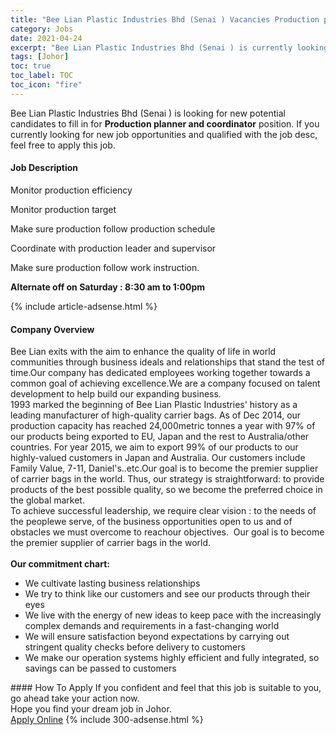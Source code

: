 ```yaml
---
title: "Bee Lian Plastic Industries Bhd (Senai ) Vacancies Production planner and coordinator" 
category: Jobs 
date: 2021-04-24 
excerpt: "Bee Lian Plastic Industries Bhd (Senai ) is currently looking for suitable person to fill in the Production planner and coordinator which based in Johor" 
tags: [Johor] 
toc: true 
toc_label: TOC 
toc_icon: "fire" 
--- 
```


<p>Bee Lian Plastic Industries Bhd (Senai ) is looking for new potential candidates to fill in for <b>Production planner and coordinator</b> position. If you currently looking for new job opportunities and qualified with the job desc, feel free to apply this job.
</p><div><div><h4>Job Description</h4></div><div><div><span><div><p>Monitor production efficiency</p><p>Monitor production target</p><p>Make sure production follow production schedule</p><p>Coordinate with production leader and supervisor</p><p>Make sure production follow work instruction.</p><p><strong>Alternate off on Saturday : 8:30 am to 1:00pm</strong></p></div></span></div></div></div> 
{% include article-adsense.html %} 
<div><div><h4>Company Overview</h4></div><div><div><span><div><div>Bee Lian exits with the aim to enhance the quality of life in world communities through business ideals and relationships that stand the test of time.Our company has&#160;dedicated employees working together towards a common goal of achieving excellence.We are a company focused on talent development to help build our expanding business.</div>
<div>1993 marked the beginning of Bee Lian Plastic Industries' history as a leading manufacturer of high-quality carrier bags. As of Dec 2014, our production capacity has reached 24,000metric tonnes a year with 97% of our products being exported to EU, Japan and the rest to Australia/other countries. For year 2015, we aim to export 99% of our products to our highly-valued customers in Japan and Australia. Our customers include Family Value, 7-11, Daniel's..etc.Our goal is to become the premier supplier of carrier bags in the world. Thus, our strategy is straightforward: to provide products of the best possible quality, so we become the preferred choice in the global market.</div>
<div>To achieve successful leadership, we require clear vision : to the needs of the peoplewe serve, of the business opportunities open to us and of obstacles we must overcome to reachour objectives.&#160; Our goal is to become the premier supplier of carrier bags in the world.<br>
&#160;</div>
<div>
<div><strong>Our commitment chart:</strong></div>
<ul>
<li>We cultivate lasting business relationships</li>
<li>We try to think like our customers and see our products through their eyes</li>
<li>We live with the energy of new ideas to keep pace with the increasingly complex demands and requirements in a fast-changing world</li>
<li>We will ensure satisfaction beyond expectations by carrying out stringent quality checks before delivery to customers</li>
<li>We make our operation systems highly efficient and fully integrated, so savings can be passed to customers</li>
</ul>
</div></div></span></div></div></div> 
#### How To Apply 
If you confident and feel that this job is suitable to you, go ahead take your action now. <br/> 
Hope you find your dream job in Johor. <br/> 
<a href="https://www.jobstreet.com.my/en/job/production-planner-and-coordinator-4547188?jobId=jobstreet-my-job-4547188&" class="btn btn--info" target="_blank" rel="nofollow noopenner">Apply Online</a> 
{% include 300-adsense.html %} 